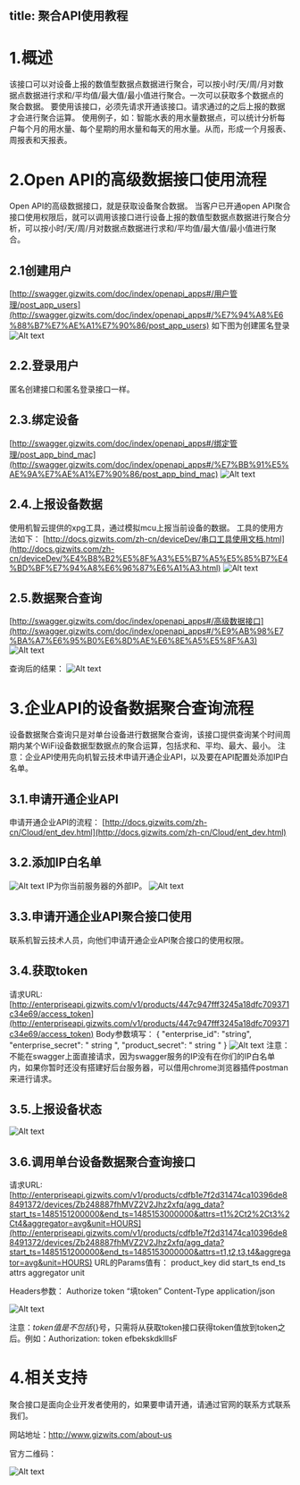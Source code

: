 title: 聚合API使用教程
----
# 1.概述
该接口可以对设备上报的数值型数据点数据进行聚合，可以按小时/天/周/月对数据点数据进行求和/平均值/最大值/最小值进行聚合。一次可以获取多个数据点的聚合数据。
要使用该接口，必须先请求开通该接口。请求通过的之后上报的数据才会进行聚合运算。
使用例子，如：智能水表的用水量数据点，可以统计分析每户每个月的用水量、每个星期的用水量和每天的用水量。从而，形成一个月报表、周报表和天报表。 

# 2.Open API的高级数据接口使用流程
Open API的高级数据接口，就是获取设备聚合数据。
当客户已开通open API聚合接口使用权限后，就可以调用该接口进行设备上报的数值型数据点数据进行聚合分析，可以按小时/天/周/月对数据点数据进行求和/平均值/最大值/最小值进行聚合。

## 2.1创建用户
[http://swagger.gizwits.com/doc/index/openapi_apps#/用户管理/post_app_users](http://swagger.gizwits.com/doc/index/openapi_apps#/%E7%94%A8%E6%88%B7%E7%AE%A1%E7%90%86/post_app_users)
如下图为创建匿名登录
![Alt text](/assets/zh-cn/UserManual/DataAPI/1486538498852.png)
## 2.2.登录用户
匿名创建接口和匿名登录接口一样。
## 2.3.绑定设备
[http://swagger.gizwits.com/doc/index/openapi_apps#/绑定管理/post_app_bind_mac](http://swagger.gizwits.com/doc/index/openapi_apps#/%E7%BB%91%E5%AE%9A%E7%AE%A1%E7%90%86/post_app_bind_mac)
![Alt text](/assets/zh-cn/UserManual/DataAPI/1486542205826.png)

## 2.4.上报设备数据
使用机智云提供的xpg工具，通过模拟mcu上报当前设备的数据。
工具的使用方法如下：
[http://docs.gizwits.com/zh-cn/deviceDev/串口工具使用文档.html](http://docs.gizwits.com/zh-cn/deviceDev/%E4%B8%B2%E5%8F%A3%E5%B7%A5%E5%85%B7%E4%BD%BF%E7%94%A8%E6%96%87%E6%A1%A3.html)
![Alt text](/assets/zh-cn/UserManual/DataAPI/1486543125080.png)

## 2.5.数据聚合查询
[http://swagger.gizwits.com/doc/index/openapi_apps#/高级数据接口](http://swagger.gizwits.com/doc/index/openapi_apps#/%E9%AB%98%E7%BA%A7%E6%95%B0%E6%8D%AE%E6%8E%A5%E5%8F%A3)
![Alt text](/assets/zh-cn/UserManual/DataAPI/1486543163248.png)

查询后的结果：
![Alt text](/assets/zh-cn/UserManual/DataAPI/1486543295027.png)

# 3.企业API的设备数据聚合查询流程
设备数据聚合查询只是对单台设备进行数据聚合查询，该接口提供查询某个时间周期内某个WiFi设备数据型数据点的聚合运算，包括求和、平均、最大、最小。
注意：企业API使用先向机智云技术申请开通企业API，以及要在API配置处添加IP白名单。

## 3.1.申请开通企业API
申请开通企业API的流程：
[http://docs.gizwits.com/zh-cn/Cloud/ent_dev.html](http://docs.gizwits.com/zh-cn/Cloud/ent_dev.html)

## 3.2.添加IP白名单
![Alt text](/assets/zh-cn/UserManual/DataAPI/1486543738812.png)
IP为你当前服务器的外部IP。
![Alt text](/assets/zh-cn/UserManual/DataAPI/1486543816467.png)

## 3.3.申请开通企业API聚合接口使用
联系机智云技术人员，向他们申请开通企业API聚合接口的使用权限。
## 3.4.获取token
请求URL: 
[http://enterpriseapi.gizwits.com/v1/products/447c947fff3245a18dfc709371c34e69/access_token](http://enterpriseapi.gizwits.com/v1/products/447c947fff3245a18dfc709371c34e69/access_token)
Body参数填写：
{
  "enterprise_id": "string",
  "enterprise_secret": " string ",
  "product_secret": " string "
}
![Alt text](/assets/zh-cn/UserManual/DataAPI/1486543902362.png)
注意：不能在swagger上面直接请求，因为swagger服务的IP没有在你们的IP白名单内，如果你暂时还没有搭建好后台服务器，可以借用chrome浏览器插件postman来进行请求。
## 3.5.上报设备状态
![Alt text](/assets/zh-cn/UserManual/DataAPI/1486543926801.png)

## 3.6.调用单台设备数据聚合查询接口
请求URL:
[http://enterpriseapi.gizwits.com/v1/products/cdfb1e7f2d31474ca10396de88491372/devices/Zb248887fhMVZ2V2Jhz2xfq/agg_data?start_ts=1485151200000&end_ts=1485153000000&attrs=t1%2Ct2%2Ct3%2Ct4&aggregator=avg&unit=HOURS](http://enterpriseapi.gizwits.com/v1/products/cdfb1e7f2d31474ca10396de88491372/devices/Zb248887fhMVZ2V2Jhz2xfq/agg_data?start_ts=1485151200000&end_ts=1485153000000&attrs=t1,t2,t3,t4&aggregator=avg&unit=HOURS)
URL的Params值有：
product_key
did
start_ts
end_ts
attrs
aggregator
unit

Headers参数：
Authorize   token “填token”
Content-Type	application/json

![Alt text](/assets/zh-cn/UserManual/DataAPI/1486544088058.png)

注意：${token值}是不包括${}号，只需将从获取token接口获得token值放到token之后。例如：Authorization: token efbekskdklllsF
# 4.相关支持
聚合接口是面向企业开发者使用的，如果要申请开通，请通过官网的联系方式联系我们。

网站地址：http://www.gizwits.com/about-us

官方二维码：

![Alt text](/assets/zh-cn/UserManual/DataAPI/1486544134249.png)
